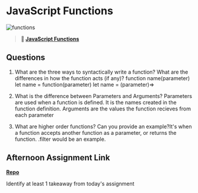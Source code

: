 # JavaScript Functions

![functions](https://bcw.blob.core.windows.net/public/img/function-anatomy.jpg)

> **📖 [JavaScript Functions](https://codeworksacademy.com/fs-student-guide/resources/wk2/02-Functions)**

## Questions

1. What are the three ways to syntactically write a function? What are the differences in how the function acts (if any)?
function name(parameter)
let name = function(parameter)
let name = (parameter)=>

2. What is the difference between Parameters and Arguments?
Parameters are used when a function is defined. It is the names created in the function definition. Arguments are the values the function recieves from each parameter

3. What are higher order functions? Can you provide an example?It's when a function accepts another function as a parameter, or returns the function. .filter would be an example.

## Afternoon Assignment Link

**[Repo](https://github.com/ZachYentsch/<ASSIGNMENT_REPO>)**

Identify at least 1 takeaway from today's assignment
